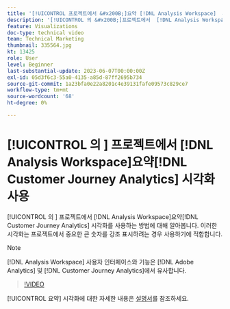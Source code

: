 ```yaml
---
title: '[!UICONTROL 프로젝트에서 &#x200B;]요약 [!DNL Analysis Workspace]  시각화 사용'
description: '[!UICONTROL 의 &#x200B;]프로젝트에서  [!DNL Analysis Workspace] 요약 [!DNL Customer Journey Analytics] 시각화를 사용하는 방법에 대해 알아봅니다.'
feature: Visualizations
doc-type: technical video
team: Technical Marketing
thumbnail: 335564.jpg
kt: 13425
role: User
level: Beginner
last-substantial-update: 2023-06-07T00:00:00Z
exl-id: 05d3f6c3-55a0-4135-a85d-87ff2695b734
source-git-commit: 1a23bfa0e22a8201c4e39131fafe09573c829ce7
workflow-type: tm+mt
source-wordcount: '68'
ht-degree: 0%

---
```


# [!UICONTROL 의 &#x200B;] 프로젝트에서 [!DNL Analysis Workspace]요약[!DNL Customer Journey Analytics] 시각화 사용

[!UICONTROL 의 &#x200B;] 프로젝트에서 [!DNL Analysis Workspace]요약[!DNL Customer Journey Analytics] 시각화를 사용하는 방법에 대해 알아봅니다. 이러한 시각화는 프로젝트에서 중요한 큰 숫자를 강조 표시하려는 경우 사용하기에 적합합니다.

>[!NOTE]
>
>[!DNL Analysis Workspace] 사용자 인터페이스와 기능은 [!DNL Adobe Analytics] 및 [!DNL Customer Journey Analytics]에서 유사합니다.

>[!VIDEO](https://video.tv.adobe.com/v/335564/?quality=12&learn=on)

[!UICONTROL 요약] 시각화에 대한 자세한 내용은 [설명서](https://experienceleague.adobe.com/docs/analytics-platform/using/cja-workspace/visualizations/summary-number-change.html?lang=ko)를 참조하세요.
